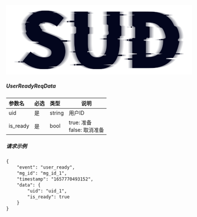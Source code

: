#

![SUD](../../../Resource/logo.png)

##### UserReadyReqData

| 参数名      | 必选  | 类型     | 说明                       |
|:---------|:----|:-------|--------------------------|
| uid      | 是   | string | 用户ID                     |
| is_ready | 是   | bool   | true: 准备<br/>false: 取消准备 |

##### 请求示例
```
{
    "event": "user_ready",
    "mg_id": "mg_id_1",
    "timestamp": "1657770493152",
    "data": {
        "uid": "uid_1",
        "is_ready": true
    }
}
```

